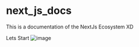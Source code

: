 # next_js_docs
This is a documentation of the NextJs Ecosystem XD

Lets Start 
![image](https://github.com/user-attachments/assets/af1f85d9-559c-469f-a0e4-54242d94126b)




